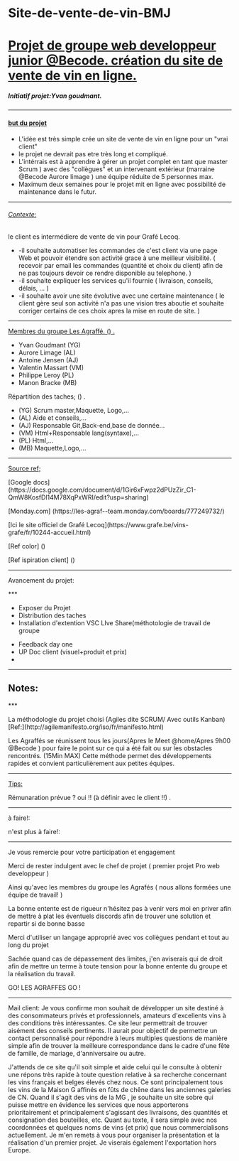 # Site-de-vente-de-vin-BMJ

<h1><u>Projet de groupe web developpeur junior @Becode. création du site de vente de vin en ligne.</u></h1>


<h5>Initiatif projet:Yvan goudmant.</h5>

----

<h4><u>but du projet</u></h4>
  
  <ul>
    <li>L'idée est très simple crée un site de vente de vin en ligne pour un "vrai client"</li>
    <li>le projet ne devrait pas etre très long et compliqué.</li>
    <li>L'intérrais est à apprendre à gérer un projet complet en tant que master Scrum ) avec des "collègues" et un intervenant extérieur (marraine @Becode Aurore      limage ) une équipe réduite de 5 personnes max.</li>
    <li>Maximum deux semaines pour le projet mit en ligne avec possibilité de maintenance dans le futur.</li>
  </ul>

---

<h6><u>Contexte:</u></h6>
  
  <p>le client es intermédiere de vente de vin pour Grafé Lecoq.</p>
  <ul>
    <li>-il souhaite automatiser les commandes de c'est client via une page Web et pouvoir étendre son activité grace à une meilleur visibilité.
    ( recevoir par email les commandes (quantité et choix du client)  afin de ne pas toujours devoir ce rendre disponible au telephone. ) 
    </li>
    <li>-il souhaite expliquer les services qu'il fournie ( livraison, conseils, délais, ... ) 
    </li>
    <li>-il souhaite avoir une site évolutive avec une certaine maintenance 
    ( le client gère seul son activité n'a pas une vision tres aboutie et souhaite corriger certains de ces choix apres la mise en route de site. ) 
    </li> 
  </ul>
  

-----
  


<p><u>Membres du groupe Les Agraffé. () .</u></p>

  <ul>
    <li>Yvan Goudmant (YG)</li>
    <li>Aurore Limage (AL)</li>
    <li>Antoine Jensen (AJ)</li>
    <li>Valentin Massart (VM)</li>
    <li>Philippe Leroy (PL)</li>
    <li>Manon Bracke (MB)</li>
  </ul>
  
  
  
<p>Répartition des taches; () .<p>
  
  <ul>
    <li>(YG) Scrum master,Maquette, Logo,...</li>
    <li>(AL) Aide et conseils,...</li>
    <li>(AJ) Responsable Git,Back-end,base de donnée...</li>
    <li>(VM) Html+Responsable lang(syntaxe),...</li>
    <li>(PL) Html,...</li>
    <li>(MB) Maquette,Logo,...</li>
  </ul>
  

---

<p><u>Source ref;</u></p>


<p>[Google docs] (https://docs.google.com/document/d/1Gir6xFwpz2dPUzZir_C1-QmW8KosfDl14M78XqPxWRI/edit?usp=sharing)</p>
<p>[Monday.com] (https://les-agraf--team.monday.com/boards/777249732/)</p>
<p>[Ici le site officiel de Grafé Lecoq](https://www.grafe.be/vins-grafe/fr/10244-accueil.html)</p>
<p>[Ref color] ()</p>
<p>[Ref ispiration client] () </p>







---


  
<p>Avancement du projet:</p>
***

  <ul Day One >
    <li>Exposer du Projet</li>
    <li>Distribution des taches</li>
    <li>Installation d'extention VSC LIve Share(méthotologie de travail de groupe</li>
  </ul>
  
  <ul Day two>
    <li>Feedback day one</li>
    <li>UP Doc client (visuel+produit et prix)</li>
    <li></li>
  </ul>
  
  

  

  




___

<h2>Notes:</h2>
***

  <p>La méthodologie du projet choisi (Agiles dite SCRUM/ Avec outils Kanban)
  [Ref:](http://agilemanifesto.org/iso/fr/manifesto.html)</p>
  <p> Les Agraffés se réunissent tous les jours(Apres le Meet @home/Apres 9h00 @Becode ) pour faire le point sur ce qui a été fait ou sur les obstacles rencontrés. (15Min MAX) Cette méthode permet des développements rapides et convient particulièrement aux petites équipes.</p>
  
  
___

<p><u>Tips:</u></p>

  <p> Rémunaration prévue ? oui !! (à définir avec le client !!) .</p>
  
___

<p>à faire!: </p>

<p>n'est plus à faire!:</p>

----

<p>Je vous remercie pour votre participation et engagement</p> 

<p>Merci de rester indulgent avec le chef de projet ( premier projet Pro web developpeur )</p>
<p>Ainsi qu'avec les membres du groupe les Agrafés ( nous allons formées une équipe de travail! )</p>
 <p>La bonne entente est de rigueur n'hésitez pas à venir vers moi en priver afin de mettre à plat les éventuels discords afin de trouver une solution et repartir si de bonne basse</p>
 <p> Merci d'utiliser un langage approprié avec vos collègues pendant et tout au long du projet</p>
 <p>Sachée quand cas de dépassement des limites, j'en aviserais qui de droit afin de mettre un terme à toute tension pour la bonne entente du groupe et la réalisation du travail.</p>
  
  <p> GO! LES AGRAFFES GO ! </p>
  
----

Mail client: Je vous confirme mon souhait de développer un site destiné à des consommateurs privés et professionnels, amateurs d'excellents vins à des conditions très intéressantes.
Ce site leur permettrait de trouver aisément des conseils pertinents.
Il aurait pour objectif de permettre un contact personnalisé pour répondre à leurs multiples questions de manière simple afin de trouver la meilleure correspondance dans le cadre d'une fête de famille, de mariage, d'anniversaire ou autre.

J'attends de ce site qu'il soit simple et aide celui qui le consulte à obtenir une répons très rapide à toute question relative à sa recherche concernant les vins français et belges élevés chez nous. 
Ce sont principalement tous les vins de la Maison G affinés en fûts de chêne dans les anciennes galeries de CN. 
Quand il s'agit des vins de la MG , je souhaite un site sobre qui puisse mettre en évidence les services que nous apporterons prioritairement et principalement s'agissant des livraisons, des quantités et consignation des bouteilles, etc.
Quant au texte, il sera simple avec nos coordonnées et quelques noms de vins (et prix) que nous commercialisons actuellement.
Je m'en remets à vous pour organiser la présentation et la réalisation d'un premier projet.
Je viserais également l'exportation hors Europe.
  
  
  


  

